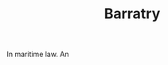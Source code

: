 ---
title: Barratry
permalink: "/definitions/barratry.html"
body: In maritime law. An
published_at: '2018-07-07'
layout: post
---